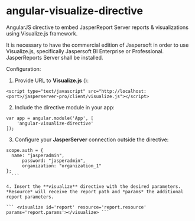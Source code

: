 angular-visualize-directive
===========================

AngularJS directive to embed JasperReport Server reports &amp; visualizations using Visualize.js framework.

It is necessary to have the commercial edition of Jaspersoft in order to use Visualize.js, specifically Jaspersoft BI Enterprise or Professional. JasperReports Server shall be installed.

Configuration:

1. Provide URL to **Visualize.js** ():

  ```<script type="text/javascript" src="http://localhost:<port>/jasperserver-pro/client/visualize.js"></script>```

2. Include the directive module in your app:

  ```
  var app = angular.module('App', [
	  'angular-visualize-directive'
  ]);
  ```
  
3. Configure your **JasperServer** connection outside the directive:

  ``` 
  scope.auth = {
  	name: "jasperadmin",
        password: "jasperadmin",
        organization: "organization_1"
  };
    ```

4. Insert the **visualize** directive with the desired parameters. *Resource* will receive the report path and *params* the additional report parameters.

  ``` <visualize id='report' resource='report.resource' params='report.params'></visualize> ```
